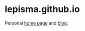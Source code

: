 # lepisma.github.io

Personal [home page](https://lepisma.github.io/about) and [blog](https://lepisma.github.io).
